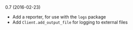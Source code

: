 0.7 (2016-02-23)
- Add a reporter, for use with the `logs` package
- Add `Client.add_output_file` for logging to external files
